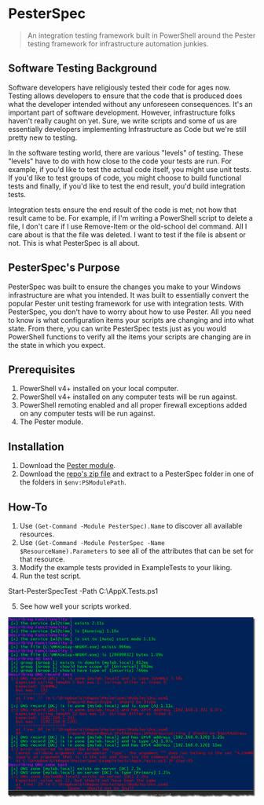# PesterSpec

> An integration testing framework built in PowerShell around the Pester testing framework for infrastructure automation junkies.

## Software Testing Background
Software developers have religiously tested their code for ages now. Testing allows developers to ensure that the code that is produced does what the developer intended without any unforeseen consequences. It's an important part of software development. However, infrastructure folks haven't really caught on yet. Sure, we write scripts and some of us are essentially developers implementing Infrastructure as Code but we're still pretty new to testing.

In the software testing world, there are various "levels" of testing. These "levels" have to do with how close to the code your tests are run. For example, if you'd like to test the actual code itself, you might use unit tests. If you'd like to test groups of code, you might choose to build functional tests and finally, if you'd like to test the end result, you'd build integration tests.

Integration tests ensure the end result of the code is met; not how that result came to be. For example, if I'm writing a PowerShell script to delete a file, I don't care if I use Remove-Item or the old-school del command. All I care about is that the file was deleted. I want to test if the file is absent or not. This is what PesterSpec is all about.

## PesterSpec's Purpose

PesterSpec was built to ensure the changes you make to your Windows infrastructure are what you intended. It was built to essentially convert the popular Pester unit testing framework for use with integration tests. With PesterSpec, you don't have to worry about how to use Pester. All you need to know is what configuration items your scripts are changing and into what state. From there, you can write PesterSpec tests just as you would PowerShell functions to verify all the items your scripts are changing are in the state in which you expect.

## Prerequisites

1. PowerShell v4+ installed on your local computer.
2. PowerShell v4+ installed on any computer tests will be run against.
3. PowerShell remoting enabled and all proper firewall exceptions added on any computer tests will be run against.
4. The Pester module.

## Installation

1. Download the [Pester module](https://github.com/pester/Pester).
1. Download the [repo's zip file](https://github.com/adbertram/PesterSpec/archive/master.zip) and extract to a PesterSpec folder in one of the folders in `$env:PSModulePath`.

## How-To

1. Use `(Get-Command -Module PesterSpec).Name` to discover all available resources.
2. Use `(Get-Command -Module PesterSpec -Name $ResourceName).Parameters` to see all of the attributes that can be set for that resource.
3. Modify the example tests provided in ExampleTests to your liking.
4. Run the test script.

Start-PesterSpecTest -Path C:\AppX.Tests.ps1

5. See how well your scripts worked.

![alt text](/readme-image.png?raw=true)
